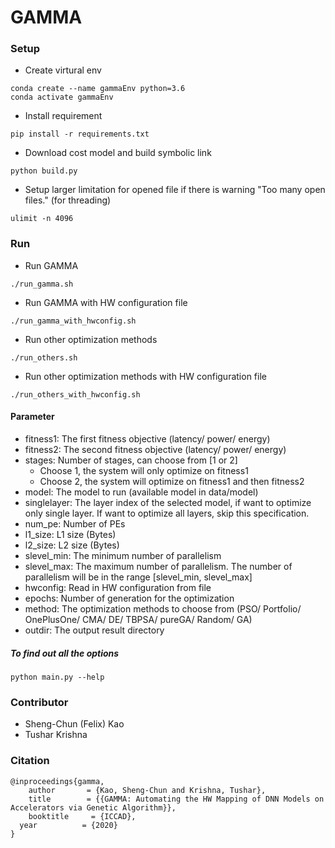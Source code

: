 # GAMMA #



### Setup ###
* Create virtural env
```
conda create --name gammaEnv python=3.6
conda activate gammaEnv
```
* Install requirement
```
pip install -r requirements.txt
```

* Download cost model and build symbolic link
```
python build.py
```

* Setup larger limitation for opened file if there is warning "Too many open files." (for threading)
```
ulimit -n 4096
```

### Run ###
* Run GAMMA
```
./run_gamma.sh
```
* Run GAMMA with HW configuration file
```
./run_gamma_with_hwconfig.sh
```
* Run other optimization methods
```
./run_others.sh
```
* Run other optimization methods with HW configuration file
```
./run_others_with_hwconfig.sh
```

#### Parameter ####
* fitness1: The first fitness objective (latency/ power/ energy)
* fitness2: The second fitness objective (latency/ power/ energy)
* stages: Number of stages, can choose from [1 or 2]
    * Choose 1, the system will only optimize on fitness1
    * Choose 2, the system will optimize on fitness1 and then fitness2 
* model: The model to run (available model in data/model)
* singlelayer: The layer index of the selected model, if want to optimize only single layer. If want to optimize all layers, skip this specification.
* num_pe: Number of PEs
* l1_size: L1 size (Bytes)
* l2_size: L2 size (Bytes)
* slevel_min: The minimum number of parallelism
* slevel_max: The maximum number of parallelism. The number of parallelism will be in the range [slevel_min, slevel_max]
* hwconfig: Read in HW configuration from file
* epochs: Number of generation for the optimization
* method: The optimization methods to choose from (PSO/ Portfolio/ OnePlusOne/ CMA/ DE/ TBPSA/ pureGA/ Random/ GA)
* outdir: The output result directory

##### To find out all the options
```
python main.py --help
```

### Contributor ###
* Sheng-Chun (Felix) Kao
* Tushar Krishna

### Citation ###
```
@inproceedings{gamma,
    author       = {Kao, Sheng-Chun and Krishna, Tushar},
    title        = {{GAMMA: Automating the HW Mapping of DNN Models on Accelerators via Genetic Algorithm}},
    booktitle     = {ICCAD},
  year          = {2020}
}
```